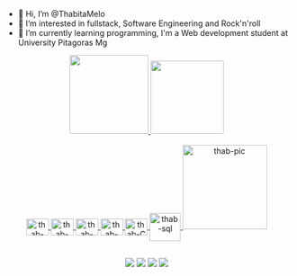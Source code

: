 - 👋 Hi, I’m @ThabitaMelo
- 👀 I’m interested in fullstack, Software Engineering and Rock'n'roll
- 🌱 I’m currently learning programming, I'm a Web development student at University Pitagoras Mg

<div align="center">
  <a href="https://github.com/ThabitaMelo">
  <img height="140em" src="https://github-readme-stats.vercel.app/api?username=ThabitaMelo&show_icons=true&theme=nightowl&include_all_commits=true&count_private=true"/>
     <img height="130em" src="https://github-readme-stats.vercel.app/api/top-langs/?username=ThabitaMelo&layout=compact&langs_count=7&theme=nightowl"/>


<div style="display: inline_block"><br>
  <img align="center" alt="thab-Js" height="30" width="40" src="https://cdn.jsdelivr.net/gh/devicons/devicon/icons/javascript/javascript-original.svg" />    
  <img align="center" alt="thab-HTML" height="30" width="40" src="https://cdn.jsdelivr.net/gh/devicons/devicon/icons/html5/html5-original.svg" />
  <img align="center" alt="thab-CSS" height="30" width="40" src="https://cdn.jsdelivr.net/gh/devicons/devicon/icons/css3/css3-original.svg" />
  <img align="center" alt="thab-git" height="30" width="40" src="https://cdn.jsdelivr.net/gh/devicons/devicon/icons/git/git-original.svg" />       
  <img align="center" alt="thab-C" height="30" width="40" src="https://cdn.jsdelivr.net/gh/devicons/devicon/icons/c/c-original.svg" />
  <img align="center" alt="thab-sql" height="50" width="55" src="https://cdn.jsdelivr.net/gh/devicons/devicon/icons/mysql/mysql-original-wordmark.svg" />
  <img align="rigth" alt="thab-pic" height="150" src="https://media.tenor.com/xqQVKxv3CskAAAAi/rize-low-spider-spider.gif" />
</div>
  
  
  
  ##

  <div> 
   <a href="https://instagram.com/thabsmendxs?igshid=MTg0ZDhmNDA=" target="_blank"><img src="https://img.shields.io/badge/-Instagram-%23E4405F?style=for-the-badge&logo=instagram&logoColor=white" target="_blank"></a>
  <a href="https://discord.gg/4YwcdB77)" target="_blank"><img src="https://img.shields.io/badge/Discord-7289DA?style=for-the-badge&logo=discord&logoColor=white" target="_blank"></a> 
   <a href = "mailto:Tabitamendes0p@gmail.com"><img src="https://img.shields.io/badge/-Gmail-%23333?style=for-the-badge&logo=gmail&logoColor=white" target="_blank"></a>
   <a href="https://www.linkedin.com/in/t%C3%A1bita-mendes-de-melo-3b2302187" target="_blank"><img src="https://img.shields.io/badge/-LinkedIn-%230077B5?style=for-the-badge&logo=linkedin&logoColor=white" target="_blank"></a> 
 <div/> 
    
   

